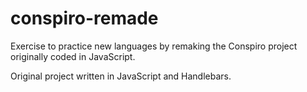 # conspiro-remade

Exercise to practice new languages by remaking the Conspiro project originally coded in JavaScript. 

Original project written in JavaScript and Handlebars.